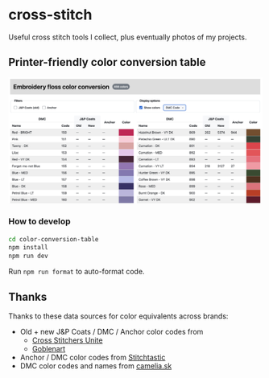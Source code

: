 # cross-stitch
Useful cross stitch tools I collect, plus eventually photos of my projects.

## Printer-friendly color conversion table

![screenshot of color conversion table page](./color-conversion-table/screenshot.png)

### How to develop

```sh
cd color-conversion-table
npm install
npm run dev
```

Run `npm run format` to auto-format code.

## Thanks

Thanks to these data sources for color equivalents across brands:

- Old + new J&P Coats / DMC / Anchor color codes from
    - [Cross Stitchers Unite](https://www.oocities.org/anna_merchant/6.txt)
    - [Goblenart](https://www.goblenart.com/old-jpcoats-new-jpcoats-dmc-anchor-conversion-chart/)
- Anchor / DMC color codes from [Stitchtastic](https://www.stitchtastic.com/blog/stch/anchor-to-dmc-threads-conversion-chart/)
- DMC color codes and names from [camelia.sk](http://www.camelia.sk/dmc_1.htm)
